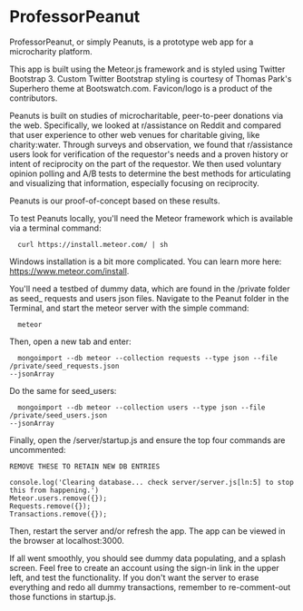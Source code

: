 ProfessorPeanut
================

ProfessorPeanut, or simply Peanuts, is a prototype web app for a microcharity platform.

This app is built using the Meteor.js framework and is styled using Twitter Bootstrap 3. Custom Twitter Bootstrap styling is courtesy of Thomas Park's Superhero theme at Bootswatch.com. Favicon/logo is a product of the contributors.

Peanuts is built on studies of microcharitable, peer-to-peer donations via the web. Specifically, we looked at r/assistance on Reddit and compared that user experience to other web venues for charitable giving, like charity:water. Through surveys and observation, we found that r/assistance users look for verification of the requestor's needs and a proven history or intent of reciprocity on the part of the requestor. We then used voluntary opinion polling and A/B tests to determine the best methods for articulating and visualizing that information, especially focusing on reciprocity.

Peanuts is our proof-of-concept based on these results.

To test Peanuts locally, you'll need the Meteor framework which is available via a terminal command:

	  curl https://install.meteor.com/ | sh

Windows installation is a bit more complicated. You can learn more here: https://www.meteor.com/install.

You'll need a testbed of dummy data, which are found in the /private folder as seed_ requests and users json files. Navigate to the Peanut folder in the Terminal, and start the meteor server with the simple command:
  
	  meteor
  
Then, open a new tab and enter:

	  mongoimport --db meteor --collection requests --type json --file /private/seed_requests.json
	--jsonArray

Do the same for seed_users:

	  mongoimport --db meteor --collection users --type json --file /private/seed_users.json
	--jsonArray

Finally, open the /server/startup.js and ensure the top four commands are uncommented:

	REMOVE THESE TO RETAIN NEW DB ENTRIES

	console.log('Clearing database... check server/server.js[ln:5] to stop this from happening.')
	Meteor.users.remove({});
	Requests.remove({});
	Transactions.remove({});

Then, restart the server and/or refresh the app. The app can be viewed in the browser at localhost:3000.

If all went smoothly, you should see dummy data populating, and a splash screen. Feel free to create an account using the sign-in link in the upper left, and test the functionality. If you don't want the server to erase everything and redo all dummy transactions, remember to re-comment-out those functions in startup.js.
